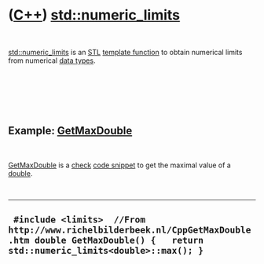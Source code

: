 



 

 

 

 

 

([C++](Cpp.htm)) [std::numeric\_limits](CppNumeric_limits.htm)
==============================================================

 

[std::numeric\_limits](CppNumeric_limits.htm) is an [STL](CppStl.htm)
[template function](CppTemplateFunction.htm) to obtain numerical limits
from numerical [data types](CppDataType.htm).

 

 

 

Example: [GetMaxDouble](CppGetMaxDouble.htm)
--------------------------------------------

 

[GetMaxDouble](CppGetMaxDouble.htm) is a [check](CppCheck.htm) [code
snippet](CppCodeSnippets.htm) to get the maximal value of a
[double](CppDouble.htm).

 

  --------------------------------------------------------------------------------------------------------------------------------------------------------
  ` #include <limits>  //From http://www.richelbilderbeek.nl/CppGetMaxDouble.htm double GetMaxDouble() {   return std::numeric_limits<double>::max(); }`
  --------------------------------------------------------------------------------------------------------------------------------------------------------

 

 

 

 

 





 



